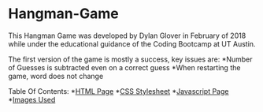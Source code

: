 # Hangman-Game
This Hangman Game was developed by Dylan Glover in February of 2018 while under the educational guidance of the Coding Bootcamp at UT Austin.

The first version of the game is mostly a success, key issues are:
*Number of Guesses is subtracted even on a correct guess
*When restarting the game, word does not change

Table Of Contents:
*[HTML Page](./index.html)
*[CSS Stylesheet](./assets/css/style.css)
*[Javascript Page](./assets/javascript/game.js)
*[Images Used](./assets/images)